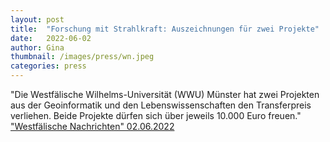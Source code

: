 ```yaml
---
layout: post
title:  "Forschung mit Strahlkraft: Auszeichnungen für zwei Projekte"
date:   2022-06-02 
author: Gina
thumbnail: /images/press/wn.jpeg
categories: press
---
```

"Die Westfälische Wilhelms-Universität (WWU) Münster hat zwei Projekten aus der Geoinformatik und den Lebenswissenschaften den Transferpreis verliehen. Beide Projekte dürfen sich über jeweils 10.000 Euro freuen."
<a href="https://www.wn.de/muenster/forschung-mit-strahlkraft-auszeichnungen-fur-zwei-projekte-2580347" target="_blank">"Westfälische Nachrichten" 02.06.2022</a>
